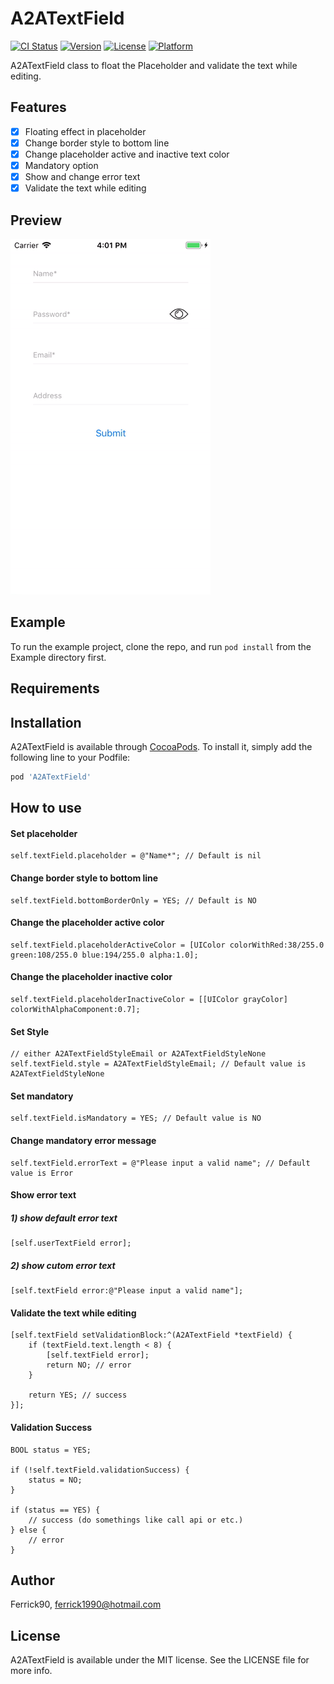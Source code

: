 # A2ATextField

[![CI Status](https://img.shields.io/travis/Ferrick90/A2ATextField.svg?style=flat)](https://travis-ci.org/Ferrick90/A2ATextField)
[![Version](https://img.shields.io/cocoapods/v/A2ATextField.svg?style=flat)](https://cocoapods.org/pods/A2ATextField)
[![License](https://img.shields.io/cocoapods/l/A2ATextField.svg?style=flat)](https://cocoapods.org/pods/A2ATextField)
[![Platform](https://img.shields.io/cocoapods/p/A2ATextField.svg?style=flat)](https://cocoapods.org/pods/A2ATextField)

A2ATextField class to float the Placeholder and validate the text while editing.

## Features
- [x] Floating effect in placeholder
- [x] Change border style to bottom line
- [x] Change placeholder active and inactive text color
- [x] Mandatory option
- [x] Show and change error text
- [x] Validate the text while editing

## Preview
![Alt text](Example/preview.gif "Title")

## Example

To run the example project, clone the repo, and run `pod install` from the Example directory first.

## Requirements

## Installation

A2ATextField is available through [CocoaPods](https://cocoapods.org). To install
it, simply add the following line to your Podfile:

```ruby
pod 'A2ATextField'
```

## How to use
#### Set placeholder
```
self.textField.placeholder = @"Name*"; // Default is nil
```

#### Change border style to bottom line
```
self.textField.bottomBorderOnly = YES; // Default is NO
```

#### Change the placeholder active color
```
self.textField.placeholderActiveColor = [UIColor colorWithRed:38/255.0 green:108/255.0 blue:194/255.0 alpha:1.0];
```

#### Change the placeholder inactive color
```
self.textField.placeholderInactiveColor = [[UIColor grayColor] colorWithAlphaComponent:0.7];
```

#### Set Style
```
// either A2ATextFieldStyleEmail or A2ATextFieldStyleNone
self.textField.style = A2ATextFieldStyleEmail; // Default value is A2ATextFieldStyleNone
```

#### Set mandatory
```
self.textField.isMandatory = YES; // Default value is NO
```

#### Change mandatory error message
```
self.textField.errorText = @"Please input a valid name"; // Default value is Error
```

#### Show error text
##### 1) show default error text
```
[self.userTextField error];
```
##### 2) show cutom error text
```
[self.textField error:@"Please input a valid name"];
```

#### Validate the text while editing
```
[self.textField setValidationBlock:^(A2ATextField *textField) {
	if (textField.text.length < 8) {
		[self.textField error];
		return NO; // error
	}

	return YES; // success
}];
```

#### Validation Success
```
BOOL status = YES;

if (!self.textField.validationSuccess) {
	status = NO;
}

if (status == YES) {
	// success (do somethings like call api or etc.)
} else {
	// error
}	
```

## Author

Ferrick90, ferrick1990@hotmail.com

## License

A2ATextField is available under the MIT license. See the LICENSE file for more info.
